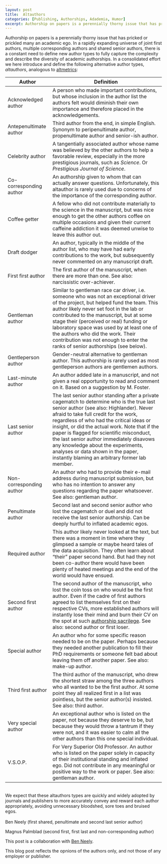 ```yaml
---
layout: post
title:  Altauthors
categories: [Publishing, Authorships, Adademia, Humor]
excerpt: Authorship on papers is a perennially thorny issue that has pricked or prickled many an academic ego. In a rapidly expanding universe of joint first authors, multiple corresponding authors and shared senior authors, there is a constant need to define new author types to fully capture the complexity and describe the diversity of academic authorships. In a consolidated effort we here introduce and define the following alternative author types, *altauthors*, analogous to altmetrics.
---
```

Authorship on papers is a perennially thorny issue that has pricked or prickled many an academic ego. In a rapidly expanding universe of joint first authors, multiple corresponding authors and shared senior authors, there is a constant need to define new author types to fully capture the complexity and describe the diversity of academic authorships. In a consolidated effort we here introduce and define the following alternative author types, *altauthors*, analogous to [altmetrics](https://www.altmetric.com/):

|Author|Definition|
|---|---|
|Acknowledged author|A person who made important contributions, but whose inclusion in the author list the authors felt would diminish their own importance and therefore placed in the acknowledgements.|
|Antepenultimate author|Third author from the end, in simple English. Synonym to peripenultimate author, propenultimate author and senior-ish author.|
|Celebrity author|A tangentially associated author whose name was believed by the other authors to help a favorable review, especially in the more prestigious journals, such as *Science*. Or *Prestigious Journal of Science*.|
|Co-corresponding author|An authorship given to whom that can actually answer questions. Unfortunately, this altauthor is rarely used due to concerns of the importance of the corresponding author.|
|Coffee getter|A fellow who did not contribute materially to the science in the manuscript, but was nice enough to get the other authors coffee on multiple occasions and given their current caffeine addiction it was deemed unwise to leave this author out.|
|Draft dodger|An author, typically in the middle of the author list, who may have had early contributions to the work, but subsequently never commented on any manuscript draft.|
|First first author|The first author of the manuscript, when there are more than one. See also: narcissistic over-achiever.|
|Gentleman author|Similar to gentleman race car driver, i.e. someone who was not an exceptional driver of the project, but helped fund the team. This author likely never set foot in the lab or contributed to the manuscript, but at some stage their (perceived or real) funding or laboratory space was used by at least one of the authors who did the work. Their contribution was not enough to enter the ranks of senior authorships (see below).|
|Gentleperson author|Gender-neutral alternative to gentleman author. This authorship is rarely used as most gentleperson authors are gentlemen authors.|
|Last-minute author|An author added late in a manuscript, and not given a real opportunity to read and comment on it. Based on a suggestion by M. Foster.|
|Last senior author|The last senior author standing after a private cagematch to determine who is the true last senior author (see also: Highlander). Never afraid to take full credit for the work, regardless of who had the critical ideas or insight, or did the actual work. Note that if the paper is flagged for scientific misconduct, the last senior author immediately disavows any knowledge about the experiments, analyses or data shown in the paper, instantly blaming an arbitrary former lab member.|
|Non-corresponding author|An author who had to provide their e-mail address during manuscript submission, but who has no intention to answer any questions regarding the paper whatsoever. See also: gentleman author.|
|Penultimate author|Second last and second senior author who lost the cagematch or duel and did not receive the last senior authorship. Can be deeply hurtful to inflated academic egos.|
|Required author|This author likely never looked at the text, but there was a moment in time where they glimpsed a sample or maybe heard tales of the data acquisition. They often learn about “their” paper second hand. But had they not been co-author there would have been plenty of heated meetings and the end of the world would have ensued.|
|Second first author|The second author of the manuscript, who lost the coin toss on who would be the first author. Even if the cadre of first authors agreed to list themselves first on their respective CVs, more established authors will instantly lose their mind and burn their CV on the spot at such [authorship sacrilege](https://twitter.com/JSheltzer/status/1492941666134675465). See also: second author or first loser.|
|Special author|An author who for some specific reason needed to be on the paper. Perhaps because they needed another publication to fill their PhD requirements or someone felt bad about leaving them off another paper. See also: make-up author.|
|Third first author|The third author of the manuscript, who drew the shortest straw among the three authors who all wanted to be the first author. At some point they all realized first in a list was pointless, but the senior author(s) insisted. See also: third author.|
|Very special author|An exceptional author who is listed on the paper, not because they deserve to be, but because they would throw a tantrum if they were not, and it was easier to calm all the other authors than this one special individual.|
|V.S.O.P.|For Very Superior Old Professor. An author who is listed on the paper solely in capacity of their institutional standing and inflated ego. Did not contribute in any meaningful or positive way to the work or paper. See also: gentleman author.|

&nbsp;  
We expect that these altauthors types are quickly and widely adopted by journals and publishers to more accurately convey and reward each author appropriately, avoiding unnecessary bloodshed, sore toes and bruised egos.
&nbsp;  
&nbsp;  
Ben Neely (first shared, penultimate and second last senior author)

Magnus Palmblad (second first, first last and non-corresponding author)
&nbsp;
&nbsp;

This post is a collaboration with [Ben Neely](https://neely.github.io/).
&nbsp;
&nbsp;

This blog post reflects the opnions of the authors only, and not those of any employer or publisher.
&nbsp;  
&nbsp;  
&nbsp; 
